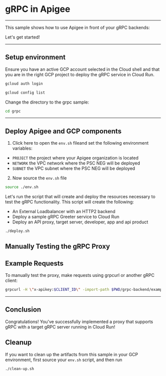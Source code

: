 # gRPC in Apigee

---
This sample shows how to use Apigee in front of your gRPC backends:


Let's get started!

---

## Setup environment

Ensure you have an active GCP account selected in the Cloud shell and that you are in the right GCP project to deploy the gRPC service in Cloud Run.

```sh
gcloud auth login
```

```sh
gcloud config list
```

Change the directory to the grpc sample:

```sh
cd grpc
```

---

## Deploy Apigee and GCP components

1. Click <walkthrough-editor-open-file filePath="cloudshell_open/apigee-samples/grpc/env.sh">here</walkthrough-editor-open-file> to open the `env.sh` fileand set the following environment variables:

* `PROJECT` the project where your Apigee organization is located
* `NETWORK` the VPC network where the PSC NEG will be deployed
* `SUBNET` the VPC subnet where the PSC NEG will be deployed


2. Now source the `env.sh` file

```bash
source ./env.sh
```

Let's run the script that will create and deploy the resources necessary to test the gRPC functionality. This script will create the following:

* An External Loadbalancer with an HTTP2 backend
* Deploy a sample gRPC Greeter service to Cloud Run
* Deploy an API proxy, target server, developer, app and api product 


```sh
./deploy.sh
```

## Manually Testing the gRPC Proxy

## Example Requests
To manually test the proxy, make requests using grpcurl or another gRPC client:

```sh
grpcurl -H \"x-apikey:$CLIENT_ID\" -import-path $PWD/grpc-backend/examples/protos -proto helloworld.proto -d '{\"name\":\"Guest\"}' <YOUR_APIGEE_GRPC_HOSTNAME>:443 helloworld.Greeter/SayHello"
```


---
## Conclusion

<walkthrough-conclusion-trophy></walkthrough-conclusion-trophy>

Congratulations! You've successfully implemented a proxy that supports gRPC with a target gRPC server running in Cloud Run!

<walkthrough-inline-feedback></walkthrough-inline-feedback>

## Cleanup

If you want to clean up the artifacts from this sample in your GCP environment, first source your `env.sh` script, and then run

```bash
./clean-up.sh
```
